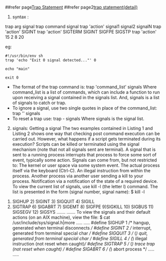 ##refer page[Trap Statement](http://bash.cyberciti.biz/guide/Trap_statement)
##refer page2[trap statement(detail)](http://www.ibm.com/developerworks/aix/library/au-usingtraps/)
1. syntax :
>
trap arg signal
trap command signal
trap 'action' signal1 signal2 signalN
trap 'action' SIGINT 
trap 'action' SIGTERM SIGINT SIGFPE SIGSTP
trap 'action' 15 2 8 20

eg:
```shell
#!/usr/bin/env sh
trap 'echo "Exit 0 signal detected..."' 0

echo "main"

exit 0
```

- The format of the trap command is:
trap 'command_list'  signals
Where command_list is a list of commands, which can include a function to run upon receiving a signal contained in the signals list. And, signals is a list of signals to catch or trap.
- To ignore a signal, use two single quotes in place of the command_list:
trap ''  signals
- To reset a trap use:
trap - signals
Where signals is the signal list.


2. signals:
Getting a signal
The two examples contained in Listing 1 and Listing 2 shows one way that checking post command execution can be carried out. However, what happens if a script gets terminated during its execution? Scripts can be killed or terminated using the signal mechanism (note that not all signals sent are terminal). A signal that is sent to a running process interrupts that process to force some sort of event, typically some action. Signals can come from, but not restricted to:
The kernel or user space via some system event.
The actual process itself via the keyboard (Ctrl-C).
An illegal instruction from within the process.
Another process via another user sending a kill to your process.
Notification via a notification of the state of a required device.
To view the current list of signals, use kill -l (the letter l) command. The list is presented in the form (signal number, signal name):
 $ kill -l
  1) SIGHUP       2) SIGINT       3) SIGQUIT      4) SIGILL
   5) SIGTRAP      6) SIGABRT      7) SIGEMT       8) SIGFPE
    9)SIGKILL     10) SIGBUS      11) SIGSEGV     12) SIGSYS
    …....
    …....
    To view the signals and their default actions (on an AIX machine), view the file:
    $ cat /usr/include/sys/signal.h|more
    …..
    …..
#define SIGHUP     1    /* hangup, generated when terminal disconnects */
#define SIGINT     2    /* interrupt, generated from terminal special char */
#define SIGQUIT    3    /* (*) quit, generated from terminal special char */
#define SIGILL     4    /* (*) illegal instruction (not reset when caught)*/
#define SIGTRAP    5    /* (*) trace trap (not reset when caught) */
#define SIGABRT    6    /* (*) abort process */
    …..
    …..

